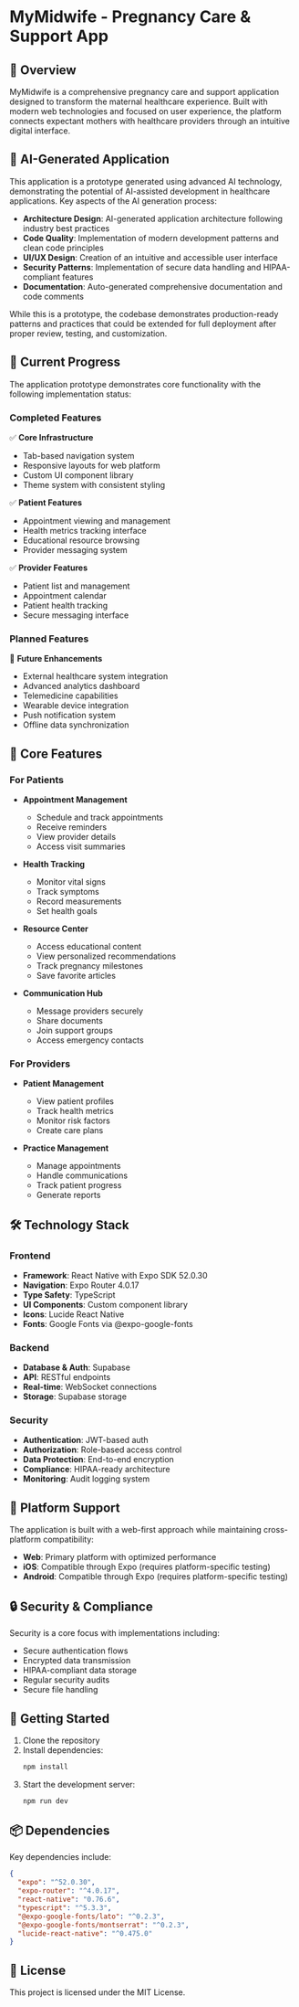 # MyMidwife - Pregnancy Care & Support App

## 🌟 Overview

MyMidwife is a comprehensive pregnancy care and support application designed to transform the maternal healthcare experience. Built with modern web technologies and focused on user experience, the platform connects expectant mothers with healthcare providers through an intuitive digital interface.

## 🤖 AI-Generated Application

This application is a prototype generated using advanced AI technology, demonstrating the potential of AI-assisted development in healthcare applications. Key aspects of the AI generation process:

- **Architecture Design**: AI-generated application architecture following industry best practices
- **Code Quality**: Implementation of modern development patterns and clean code principles
- **UI/UX Design**: Creation of an intuitive and accessible user interface
- **Security Patterns**: Implementation of secure data handling and HIPAA-compliant features
- **Documentation**: Auto-generated comprehensive documentation and code comments

While this is a prototype, the codebase demonstrates production-ready patterns and practices that could be extended for full deployment after proper review, testing, and customization.

## 🚀 Current Progress

The application prototype demonstrates core functionality with the following implementation status:

### Completed Features

✅ **Core Infrastructure**
- Tab-based navigation system
- Responsive layouts for web platform
- Custom UI component library
- Theme system with consistent styling

✅ **Patient Features**
- Appointment viewing and management
- Health metrics tracking interface
- Educational resource browsing
- Provider messaging system

✅ **Provider Features**
- Patient list and management
- Appointment calendar
- Patient health tracking
- Secure messaging interface

### Planned Features

🔄 **Future Enhancements**
- External healthcare system integration
- Advanced analytics dashboard
- Telemedicine capabilities
- Wearable device integration
- Push notification system
- Offline data synchronization

## 🎯 Core Features

### For Patients
- **Appointment Management**
  - Schedule and track appointments
  - Receive reminders
  - View provider details
  - Access visit summaries

- **Health Tracking**
  - Monitor vital signs
  - Track symptoms
  - Record measurements
  - Set health goals

- **Resource Center**
  - Access educational content
  - View personalized recommendations
  - Track pregnancy milestones
  - Save favorite articles

- **Communication Hub**
  - Message providers securely
  - Share documents
  - Join support groups
  - Access emergency contacts

### For Providers
- **Patient Management**
  - View patient profiles
  - Track health metrics
  - Monitor risk factors
  - Create care plans

- **Practice Management**
  - Manage appointments
  - Handle communications
  - Track patient progress
  - Generate reports

## 🛠 Technology Stack

### Frontend
- **Framework**: React Native with Expo SDK 52.0.30
- **Navigation**: Expo Router 4.0.17
- **Type Safety**: TypeScript
- **UI Components**: Custom component library
- **Icons**: Lucide React Native
- **Fonts**: Google Fonts via @expo-google-fonts

### Backend
- **Database & Auth**: Supabase
- **API**: RESTful endpoints
- **Real-time**: WebSocket connections
- **Storage**: Supabase storage

### Security
- **Authentication**: JWT-based auth
- **Authorization**: Role-based access control
- **Data Protection**: End-to-end encryption
- **Compliance**: HIPAA-ready architecture
- **Monitoring**: Audit logging system

## 📱 Platform Support

The application is built with a web-first approach while maintaining cross-platform compatibility:

- **Web**: Primary platform with optimized performance
- **iOS**: Compatible through Expo (requires platform-specific testing)
- **Android**: Compatible through Expo (requires platform-specific testing)

## 🔒 Security & Compliance

Security is a core focus with implementations including:

- Secure authentication flows
- Encrypted data transmission
- HIPAA-compliant data storage
- Regular security audits
- Secure file handling

## 🚀 Getting Started

1. Clone the repository
2. Install dependencies:
   ```bash
   npm install
   ```
3. Start the development server:
   ```bash
   npm run dev
   ```

## 📦 Dependencies

Key dependencies include:

```json
{
  "expo": "^52.0.30",
  "expo-router": "^4.0.17",
  "react-native": "0.76.6",
  "typescript": "^5.3.3",
  "@expo-google-fonts/lato": "^0.2.3",
  "@expo-google-fonts/montserrat": "^0.2.3",
  "lucide-react-native": "^0.475.0"
}
```

## 📄 License

This project is licensed under the MIT License.